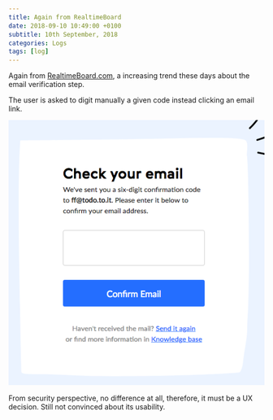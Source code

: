 ```yaml
---
title: Again from RealtimeBoard
date: 2018-09-10 10:49:00 +0100
subtitle: 10th September, 2018
categories: Logs
tags: [log]
---
```


Again from [RealtimeBoard.com](https://realtimeboard.com), a increasing trend these days about the email verification step.

The user is asked to digit manually a given code instead clicking an email link.

![](../assets/log/n652_screen-shot-2018-09-10-at-14.28.21.png)

From security perspective, no difference at all, therefore, it must be a UX decision. Still not convinced about its usability.